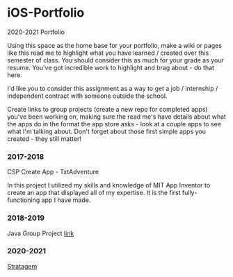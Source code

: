 # iOS-Portfolio
2020-2021 Portfolio

Using this space as the home base for your portfolio, make a wiki or pages like this read me to highlight what you have learned / created over this semester of class. You should consider this as much for your grade as your resume. You've got incredible work to highlight and brag about - do that here. 

I'd like you to consider this assignment as a way to get a job / internship / independent contract with someone outside the school.

Create links to group projects (create a new repo for completed apps) you've been working on, making sure the read me's have details about what the apps do in the format the app store asks - look at a couple apps to see what I'm talking about. Don't forget about those first simple apps you created - they still matter!



### 2017-2018
CSP Create App - TxtAdventure

In this project I utilized my skills and knowledge of MIT App Inventor to create an app that displayed all of my expertise. It is the first fully-functioning app I have made.

### 2018-2019
Java Group Project [link]()


### 2020-2021
[Stratagem](https://github.com/LifeDrain28/stratagem)
